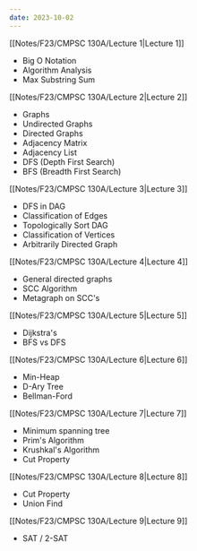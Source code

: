```yaml
---
date: 2023-10-02
---
```

[[Notes/F23/CMPSC 130A/Lecture 1|Lecture 1]]
- Big O Notation
- Algorithm Analysis
- Max Substring Sum

[[Notes/F23/CMPSC 130A/Lecture 2|Lecture 2]]
- Graphs
- Undirected Graphs
- Directed Graphs
- Adjacency Matrix
- Adjacency List
- DFS (Depth First Search)
- BFS (Breadth First Search)

[[Notes/F23/CMPSC 130A/Lecture 3|Lecture 3]]
- DFS in DAG
- Classification of Edges
- Topologically Sort DAG
- Classification of Vertices
- Arbitrarily Directed Graph

[[Notes/F23/CMPSC 130A/Lecture 4|Lecture 4]]
- General directed graphs
- SCC Algorithm
- Metagraph on SCC's

[[Notes/F23/CMPSC 130A/Lecture 5|Lecture 5]]
- Dijkstra's
- BFS vs DFS

[[Notes/F23/CMPSC 130A/Lecture 6|Lecture 6]]
- Min-Heap
- D-Ary Tree
- Bellman-Ford

[[Notes/F23/CMPSC 130A/Lecture 7|Lecture 7]]
- Minimum spanning tree
- Prim's Algorithm
- Krushkal's Algorithm
- Cut Property

[[Notes/F23/CMPSC 130A/Lecture 8|Lecture 8]]
- Cut Property
- Union Find

[[Notes/F23/CMPSC 130A/Lecture 9|Lecture 9]]
- SAT / 2-SAT